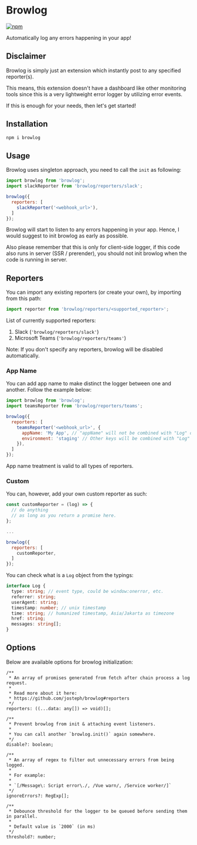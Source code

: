 # Browlog

[![npm](https://img.shields.io/npm/v/browlog.svg)](https://www.npmjs.com/package/browlog)

Automatically log any errors happening in your app!


## Disclaimer

Browlog is simply just an extension which instantly post to any specified reporter(s).

This means, this extension doesn't have a dashboard like other monitoring tools since this is a very lightweight error logger by utilizing error events.

If this is enough for your needs, then let's get started!


## Installation

```sh
npm i browlog
```


## Usage

Browlog uses singleton approach, you need to call the `init` as following:

```js
import browlog from 'browlog';
import slackReporter from 'browlog/reporters/slack';

browlog({
  reporters: [
    slackReporter('<webhook_url>'),
  ]
});
```

Browlog will start to listen to any errors happening in your app. Hence, I would suggest to init browlog as early as possible.

Also please remember that this is only for client-side logger, if this code also runs in server (SSR / prerender), you should not init browlog when the code is running in server.

## Reporters

You can import any existing reporters (or create your own), by importing from this path:

```js
import reporter from 'browlog/reporters/<supported_reporter>';
```

List of currently supported reporters:

1. Slack (`'browlog/reporters/slack'`)
2. Microsoft Teams (`'browlog/reporters/teams'`)

Note: If you don't specify any reporters, browlog will be disabled automatically.

### App Name

You can add app name to make distinct the logger between one and another. Follow the example below:

```js
import browlog from 'browlog';
import teamsReporter from 'browlog/reporters/teams';

browlog({
  reporters: [
    teamsReporter('<webhook_url>', {
      appName: 'My App', // "appName" will not be combined with "Log" object.
      environment: 'staging' // Other keys will be combined with "Log" object
    }),
  ]
});
```

App name treatment is valid to all types of reporters.

### Custom

You can, however, add your own custom reporter as such:

```js
const customReporter = (log) => {
  // do anything
  // as long as you return a promise here.
};

...

browlog({
  reporters: [
    customReporter,
  ]
});
```

You can check what is a `Log` object from the typings:

```ts
interface Log {
  type: string; // event type, could be window:onerror, etc.
  referrer: string;
  userAgent: string;
  timestamp: number; // unix timestamp
  time: string; // humanized timestamp, Asia/Jakarta as timezone
  href: string;
  messages: string[];
}
```

## Options

Below are available options for browlog initialization:

```
/**
 * An array of promises generated from fetch after chain process a log request.
 * 
 * Read more about it here:
 * https://github.com/josteph/browlog#reporters
 */
reporters: ((...data: any[]) => void)[];

/**
 * Prevent browlog from init & attaching event listeners.
 * 
 * You can call another `browlog.init()` again somewhere.
 */
disable?: boolean;

/**
 * An array of regex to filter out unnecessary errors from being logged.
 * 
 * For example:
 * 
 * `[/Message\: Script error\./, /Vue warn/, /Service worker/]`
 */
ignoreErrors?: RegExp[];

/**
 * Debounce threshold for the logger to be queued before sending them in parallel.
 * 
 * Default value is `2000` (in ms)
 */
threshold?: number;
```
